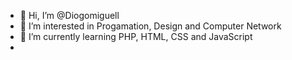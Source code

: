 - 👋 Hi, I’m @Diogomiguell
- 👀 I’m interested in Progamation, Design and Computer Network
- 🌱 I’m currently learning PHP, HTML, CSS and JavaScript
- 
<!---
Diogomiguell/Diogomiguell is a ✨ special ✨ repository because its `README.md` (this file) appears on your GitHub profile.
You can click the Preview link to take a look at your changes.
--->
